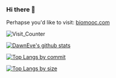 ### Hi there 👋

Perhapse you'd like to visit: [biomooc.com](https://www.biomooc.com)

![Visit_Counter](https://visitcount.itsvg.in/api?id=DawnEve&label=Profile%20Views&color=12&pretty=true)

[![DawnEve's github stats](https://github-readme-stats.vercel.app/api?username=DawnEve&show_icons=true&include_all_commits=true)](https://github.com/DawnEve)


[![Top Langs by commit](https://github-readme-stats-kitswas.vercel.app/api/top-langs/?username=DawnEve&count_private=true&langs_count=10&layout=compact&size_weight=0&count_weight=1&custom_title=Most%20Used%20Languages%20By%20Commits)](https://github.com/anuraghazra/github-readme-stats)

[![Top Langs by size](https://github-readme-stats.vercel.app/api/top-langs/?username=DawnEve&count_private=true&langs_count=10&layout=compact&size_weight=1&count_weight=0&custom_title=Most%20Used%20Languages%20By%20Size)](https://github.com/anuraghazra/github-readme-stats)


<!--
[![Top Langs](https://github-readme-stats.vercel.app/api/top-langs/?username=DawnEve&layout=compact&custom_title=Most%20Used%20Languages%20By%20Size)](https://github.com/anuraghazra/github-readme-stats)

**DawnEve/DawnEve** is a ✨ _special_ ✨ repository because its `README.md` (this file) appears on your GitHub profile.

Here are some ideas to get you started:

- 🔭 I’m currently working on ...
- 🌱 I’m currently learning ...
- 👯 I’m looking to collaborate on ...
- 🤔 I’m looking for help with ...
- 💬 Ask me about ...
- 📫 How to reach me: ...
- 😄 Pronouns: ...
- ⚡ Fun fact: ...
-->
